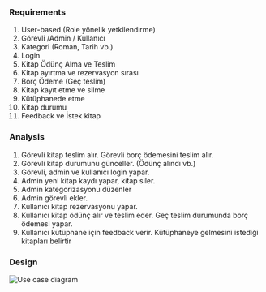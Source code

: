 ### Requirements
1.	User-based (Role yönelik yetkilendirme)
2.	Görevli /Admin / Kullanıcı
3.	Kategori (Roman, Tarih vb.)
4.	Login
5.	Kitap Ödünç Alma ve Teslim
6.	Kitap ayırtma ve rezervasyon sırası
7.	Borç Ödeme (Geç teslim)
8.	Kitap kayıt etme ve silme
9.	Kütüphanede etme
10.	Kitap durumu
11.	Feedback ve İstek kitap
### Analysis
1.	Görevli kitap teslim alır. Görevli borç ödemesini teslim alır. 
2.	Görevli kitap durumunu günceller. (Ödünç alındı vb.)
3.	Görevli, admin ve kullanıcı login yapar.
4.	Admin yeni kitap kaydı yapar, kitap siler. 
5.	Admin kategorizasyonu düzenler
6.	Admin görevli ekler.
7.	Kullanıcı kitap rezervasyonu yapar. 
8.	Kullanıcı kitap ödünç alır ve teslim eder. Geç teslim durumunda borç ödemesi yapar.
9.	Kullanıcı kütüphane için feedback verir. Kütüphaneye gelmesini istediği kitapları belirtir
### Design
![Use case diagram](https://user-images.githubusercontent.com/84630121/179302852-f521cd64-67d6-43cf-80a7-017403409f5d.jpeg)
